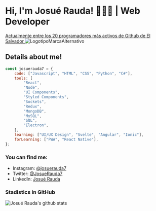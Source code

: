 # Hi, I'm Josué Rauda! 👋👨‍💻 | Web Developer
[Actualmente entre los 20 programadores más activos de Github de El Salvador ](https://commits.top/el_salvador.html)
![LogotipoMarcaAlternativo](https://user-images.githubusercontent.com/30637512/87833052-8e5cd000-c844-11ea-83c0-77a6e702498a.png)

## Details about me!
```js
const josuerauda7 = {
	code: ["Javascript", "HTML", "CSS", "Python", "C#"],
	tools: [
		"React",
		"Node",
		"UI Components",
		"Styled Components",
		"Sockets",
		"Redux",
		"MongoDB",
		"MySQL",
		"SQL",
		"Electron",
	],
	learning: ["UI/UX Design", "Svelte", "Angular", "Ionic"],
	forLearning: ["PWA", "React Native"],
};
```
<!--
![code](https://user-images.githubusercontent.com/30637512/87836846-b9e4b800-c84e-11ea-8bdf-af0c40e4a224.png)
-->
### You can find me:
* Instagram: [@josuerauda7](https://instagram.com/josuerauda7)
* Twitter: [@JosueRauda7](https://twitter.com/josuerauda7)
* LinkedIn: [Josué Rauda](https://www.linkedin.com/in/josuerauda7)

### Stadistics in GitHub
![Josué Rauda's github stats](https://github-readme-stats.vercel.app/api?username=josuerauda7&show_icons=true&hide=["issues"])

<!--
**JosueRauda7/josuerauda7** is a ✨ _special_ ✨ repository because its `README.md` (this file) appears on your GitHub profile.

Here are some ideas to get you started:

- 🔭 I’m currently working on ...
- 🌱 I’m currently learning ...
- 👯 I’m looking to collaborate on ...
- 🤔 I’m looking for help with ...
- 💬 Ask me about ...
- 📫 How to reach me: ...
- 😄 Pronouns: ...
- ⚡ Fun fact: ...
-->

